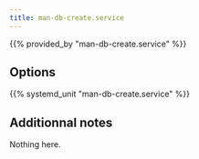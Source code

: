 ```yaml
---
title: man-db-create.service
---
```


{{% provided_by "man-db-create.service" %}}

## Options

{{% systemd_unit "man-db-create.service" %}}

## Additionnal notes

Nothing here.